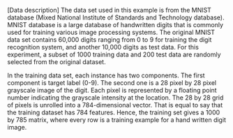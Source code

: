 [Data description]
The data set used in this example is from the MNIST database (Mixed National Institute of Standards and Technology database). MNIST database is a large database of handwritten digits that is commonly used for training various image processing systems. The original MNIST data set contains 60,000 digits ranging from 0 to 9 for training the digit recognition system, and another 10,000 digits as test data. For this experiment, a subset of 1000 training data and 200 test data are randomly selected from the original dataset. 

In the training data set, each instance has two components. The first component is target label (0-9). The second one is a 28 pixel by 28 pixel grayscale image of the digit. Each pixel is represented by a floating point number indicating the grayscale intensity at the location. The 28 by 28 grid of pixels is unrolled into a 784-dimensional vector. That is equal to say that the training dataset has 784 features. Hence, the training set gives a 1000 by 785 matrix, where every row is a training example for a hand written digit image. 




